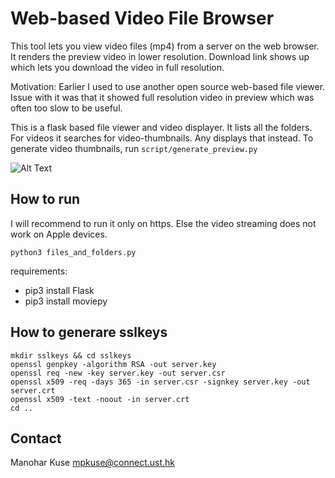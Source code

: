 # Web-based Video File Browser

This tool lets you view video files (mp4) from a server on the web browser. It renders the preview video in lower resolution. Download link shows up which lets you download the video in full resolution. 

Motivation: Earlier I used to use another open source web-based file viewer. Issue with it was that it showed full resolution video in preview which was often too slow to be useful.  

This is a flask based file viewer and video displayer. It lists all the folders. For videos it searches for video-thumbnails. Any displays that instead. To generate video thumbnails, run `script/generate_preview.py` 

![Alt Text](./static/screenshot.png)


## How to run 
I will recommend to run it only on https. Else the video streaming does not work on Apple devices. 
```
python3 files_and_folders.py
```

requirements:
- pip3 install Flask 
- pip3 install moviepy



## How to generare sslkeys
```
mkdir sslkeys && cd sslkeys 
openssl genpkey -algorithm RSA -out server.key
openssl req -new -key server.key -out server.csr
openssl x509 -req -days 365 -in server.csr -signkey server.key -out server.crt
openssl x509 -text -noout -in server.crt
cd ..
```


## Contact
Manohar Kuse <mpkuse@connect.ust.hk>
